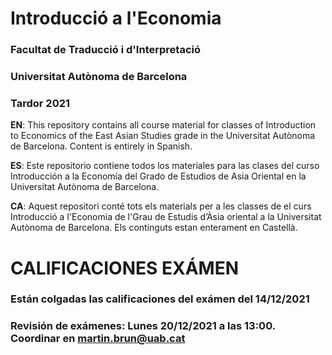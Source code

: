 # Introducció a l'Economia

### Facultat de Traducció i d'Interpretació
### Universitat Autònoma de Barcelona
### Tardor 2021

**EN**: This repository contains all course material for classes of Introduction to Economics of the East Asian Studies grade in the Universitat Autònoma de Barcelona. Content is entirely in Spanish.

**ES**: Este repositorio contiene todos los materiales para las clases del curso Introducción a la Economía del Grado de Estudios de Asia Oriental en la Universitat Autònoma de Barcelona.

**CA**: Aquest repositori conté tots els materials per a les classes de el curs Introducció a l'Economia de l'Grau de Estudis d’Àsia oriental a la Universitat Autònoma de Barcelona. Els continguts estan enterament en Castellà.

# CALIFICACIONES EXÁMEN 

### Están colgadas las calificaciones del exámen del 14/12/2021
### Revisión de exámenes: Lunes 20/12/2021 a las 13:00. Coordinar en martin.brun@uab.cat